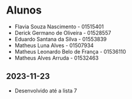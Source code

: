 # Alunos

* Flavia Souza Nascimento - 01515401
* Derick Germano de Oliveira - 01528557
* Eduardo Santana da Silva - 01553839
* Matheus Luna Alves - 01507934
* Matheus Leonardo Belo de França - 01536110
* Matheus Alves Arruda - 01532463

## 2023-11-23

* Desenvolvido até a lista 7

